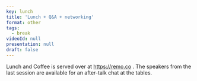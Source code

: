```yaml
---
key: lunch
title: 'Lunch + Q&A + networking'
format: other
tags:
  - break
videoId: null
presentation: null
draft: false
---
```

Lunch and Coffee is served over at https://remo.co . The speakers from the last session are available for an after-talk chat at the tables.
